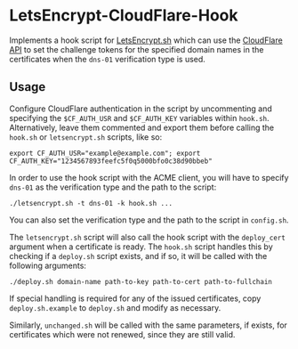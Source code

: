 # LetsEncrypt-CloudFlare-Hook

Implements a hook script for [LetsEncrypt.sh](https://github.com/lukas2511/letsencrypt.sh) which can use the [CloudFlare API](https://api.cloudflare.com/) to set the challenge tokens for the specified domain names in the certificates when the `dns-01` verification type is used.

## Usage

Configure CloudFlare authentication in the script by uncommenting and specifying the `$CF_AUTH_USR` and `$CF_AUTH_KEY` variables within `hook.sh`. Alternatively, leave them commented and export them before calling the `hook.sh` or `letsencrypt.sh` scripts, like so:

	export CF_AUTH_USR="example@example.com"; export CF_AUTH_KEY="1234567893feefc5f0q5000bfo0c38d90bbeb"

In order to use the hook script with the ACME client, you will have to specify `dns-01` as the verification type and the path to the script:

	./letsencrypt.sh -t dns-01 -k hook.sh ...

You can also set the verification type and the path to the script in `config.sh`.

The `letsencrypt.sh` script will also call the hook script with the `deploy_cert` argument when a certificate is ready. The `hook.sh` script handles this by checking if a `deploy.sh` script exists, and if so, it will be called with the following arguments:

	./deploy.sh domain-name path-to-key path-to-cert path-to-fullchain

If special handling is required for any of the issued certificates, copy `deploy.sh.example` to `deploy.sh` and modify as necessary.

Similarly, `unchanged.sh` will be called with the same parameters, if exists, for certificates which were not renewed, since they are still valid.